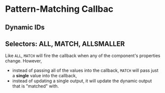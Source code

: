 
# Pattern-Matching Callbac

## Dynamic IDs

## Selectors: ALL, MATCH, ALLSMALLER

Like `ALL`, `MATCH` will fire the callback when any of the component's properties change. However,

- instead of passing all of the values into the callback, `MATCH` will pass just a **single** value into the callback,
- instead of updating a single output, it will update the dynamic output that is "matched" with.

